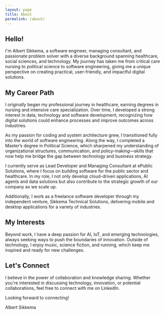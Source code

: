 ```yaml
---
layout: page
title: About
permalink: /about/
---
```


## Hello!   

I'm Albert Sikkema, a software engineer, managing consultant, and passionate problem solver with a diverse background spanning healthcare, social sciences, and technology. My journey has taken me from critical care nursing to political science to software engineering, giving me a unique perspective on creating practical, user-friendly, and impactful digital solutions.   

## My Career Path 

I originally began my professional journey in healthcare, earning degrees in nursing and intensive care specialization. Over time, I developed a strong interest in data, technology and software development, recognizing how digital solutions could enhance processes and improve outcomes across industries.   

As my passion for coding and system architecture grew, I transitioned fully into the world of software engineering. Along the way, I completed a Master’s degree in Political Science, which sharpened my understanding of organizational structures, communication, and policy-making—skills that now help me bridge the gap between technology and business strategy.   

I currently serve as Lead Developer and Managing Consultant at ePublic Solutions, where I focus on building software for the public sector and healthcare. In my role, I not only develop cloud-driven applications, AI agents and data solutions but also contribute to the strategic growth of our company as we scale up.   

Additionally, I work as a freelance software developer through my independent venture, Sikkema Technical Solutions, delivering mobile and desktop applications for a variety of industries.

## My Interests 

Beyond work, I have a deep passion for AI, IoT, and emerging technologies, always seeking ways to push the boundaries of innovation. Outside of technology, I enjoy music, science fiction, and running, which keep me inspired and ready for new challenges.   

## Let's Connect 

I believe in the power of collaboration and knowledge sharing. Whether you're interested in discussing technology, innovation, or potential collaborations, feel free to connect with me on LinkedIn.

Looking forward to connecting!   

Albert Sikkema   